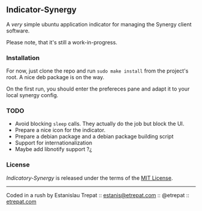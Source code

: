 ## Indicator-Synergy

A *very* simple ubuntu application indicator for managing the Synergy
client software.

Please note, that it's still a work-in-progress.

### Installation

For now, just clone the repo and run `sudo make install` from the project's root. A nice
deb package is on the way.

On the first run, you should enter the prefereces pane and adapt it to your local
synergy config.

### TODO

* Avoid blocking `sleep` calls. They actually do the job but block the UI.
* Prepare a nice icon for the indicator.
* Prepare a debian package and a debian package building script
* Support for internationalization
* Maybe add libnotify support ?¿

### License

*Indicatory-Synergy* is released under the terms of the
[MIT License](http://www.opensource.org/licenses/mit-license.php).

---

Coded in a rush by Estanislau Trepat :: estanis@etrepat.com :: @etrepat :: [etrepat.com](http://etrepat.com)
